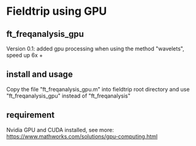 # Fieldtrip using GPU

## ft_freqanalysis_gpu

Version 0.1: added gpu processing when using the method "wavelets", speed up 6x +

## install and usage

Copy the file "ft_freqanalysis_gpu.m" into fieldtrip root directory and use "ft_freqanalysis_gpu" instead of "ft_freqanalysis"

## requirement

Nvidia GPU and CUDA installed, see more: https://www.mathworks.com/solutions/gpu-computing.html
